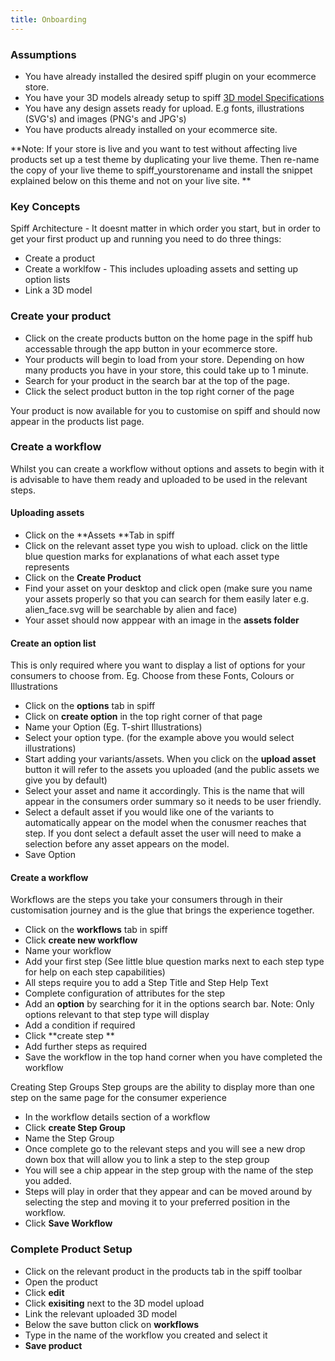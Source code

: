 ```yaml
---
title: Onboarding
---
```


### Assumptions 
- You have already installed the desired spiff plugin on your ecommerce store.
- You have your 3D models already setup to spiff [3D model Specifications](https://help.spiff.com.au/spiff-concepts/product-displays/3d-model-asset-request)
- You have any design assets ready for upload. E.g fonts, illustrations (SVG's) and images (PNG's and JPG's) 
- You have products already installed on your ecommerce site. 

**Note: If your store is live and you want to test without affecting live products set up a test theme by duplicating your live theme. Then re-name the copy of your live theme to spiff_yourstorename and install the snippet explained below on this theme and not on your live site. **

### Key Concepts 
Spiff Architecture - It doesnt matter in which order you start, but in order to get your first product up and running you need to do three things:
- Create a product 
- Create a worklfow - This includes uploading assets and setting up option lists
- Link a 3D model  

### Create your product

- Click on the create products button on the home page in the spiff hub accessable through the app button in your ecommerce store. 
- Your products will begin to load from your store. Depending on how many products you have in your store, this could take up to 1 minute. 
- Search for your product in the search bar at the top of the page.
- Click the select product button in the top right corner of the page

Your product is now available for you to customise on spiff and should now appear in the products list page. 

### Create a workflow
Whilst you can create a workflow without options and assets to begin with it is advisable to have them ready and uploaded to be used in the relevant steps. 

#### Uploading assets
- Click on the **Assets **Tab in spiff 
- Click on the relevant asset type you wish to upload. click on the little blue question marks for explanations of what each asset type represents
- Click on the **Create Product**
- Find your asset on your desktop and click open (make sure you name your assets properly so that you can search for them easily later e.g. alien_face.svg will be searchable by alien and face) 
- Your asset should now apppear with an image in the **assets folder**

#### Create an option list
This is only required where you want to display a list of options for your consumers to choose from. Eg. Choose from these Fonts, Colours or Illustrations  
- Click on the **options** tab in spiff
- Click on **create option** in the top right corner of that page
- Name your Option (Eg. T-shirt Illustrations) 
- Select your option type. (for the example above you would select illustrations) 
- Start adding your variants/assets. When you click on the **upload asset** button it will refer to the assets you uploaded (and the public assets we give you by default)
- Select your asset and name it accordingly. This is the name that will appear in the consumers order summary so it needs to be user friendly. 
- Select a default asset if you would like one of the variants to automatically appear on the model when the conusmer reaches that step. If you dont select a default asset the user will need to make a selection before any asset appears on the model. 
- Save Option

#### Create a workflow

Workflows are the steps you take your consumers through in their customisation journey and is the glue that brings the experience together. 

- Click on the **workflows** tab in spiff
- Click **create new workflow**
- Name your workflow 
- Add your first step (See little blue question marks next to each step type for help on each step capabilities) 
- All steps require you to add a Step Title and Step Help Text
- Complete configuration of attributes for the step 
- Add an **option** by searching for it in the options search bar. Note: Only options relevant to that step type will display
- Add a condition if required
- Click **create step **
- Add further steps as required 
- Save the workflow in the top hand corner when you have completed the workflow

Creating Step Groups 
Step groups are the ability to display more than one step on the same page for the consumer experience
- In the workflow details section of a workflow
- Click **create Step Group** 
- Name the Step Group 
- Once complete go to the relevant steps and you will see a new drop down box that will allow you to link a step to the step group
- You will see a chip appear in the step group with the name of the step you added. 
- Steps will play in order that they appear and can be moved around by selecting the step and moving it to your preferred position in the workflow. 
- Click **Save Workflow**

### Complete Product Setup 
- Click on the relevant product in the products tab in the spiff toolbar
- Open the product
- Click **edit**
- Click **exisiting** next to the 3D model upload
- Link the relevant uploaded 3D model
- Below the save button click on **workflows**
- Type in the name of the workflow you created and select it 
- **Save product**
